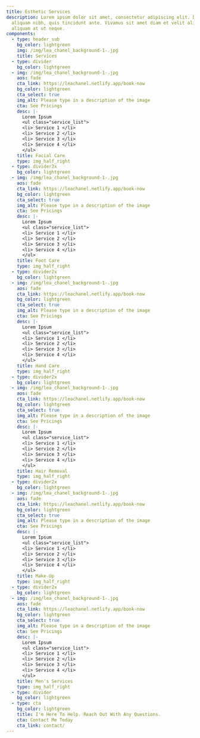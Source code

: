```yaml
---
title: Esthetic Services
description: Lorem ipsum dolor sit amet, consectetur adipiscing elit. Duis at
  aliquam nibh, quis tincidunt ante. Vivamus sit amet diam et velit aliquam
  aliquam at ut neque.
components:
  - type: header_sub
    bg_color: lightgreen
    img: /img/lea_chanel_background-1-.jpg
    title: Services
  - type: divider
    bg_color: lightgreen
  - img: /img/lea_chanel_background-1-.jpg
    aos: fade
    cta_link: https://leachanel.netlify.app/book-now
    bg_color: lightgreen
    cta_select: true
    img_alt: Please type in a description of the image
    cta: See Pricings
    desc: |-
      Lorem Ipsum
      <ul class="service_list">
      <li> Service 1 </li> 
      <li> Service 2 </li> 
      <li> Service 3 </li> 
      <li> Service 4 </li> 
      </ul>
    title: Facial Care
    type: img_half_right
  - type: divider2x
    bg_color: lightgreen
  - img: /img/lea_chanel_background-1-.jpg
    aos: fade
    cta_link: https://leachanel.netlify.app/book-now
    bg_color: lightgreen
    cta_select: true
    img_alt: Please type in a description of the image
    cta: See Pricings
    desc: |-
      Lorem Ipsum
      <ul class="service_list">
      <li> Service 1 </li> 
      <li> Service 2 </li> 
      <li> Service 3 </li> 
      <li> Service 4 </li> 
      </ul>
    title: Foot Care
    type: img_half_right
  - type: divider2x
    bg_color: lightgreen
  - img: /img/lea_chanel_background-1-.jpg
    aos: fade
    cta_link: https://leachanel.netlify.app/book-now
    bg_color: lightgreen
    cta_select: true
    img_alt: Please type in a description of the image
    cta: See Pricings
    desc: |-
      Lorem Ipsum
      <ul class="service_list">
      <li> Service 1 </li> 
      <li> Service 2 </li> 
      <li> Service 3 </li> 
      <li> Service 4 </li> 
      </ul>
    title: Hand Care
    type: img_half_right
  - type: divider2x
    bg_color: lightgreen
  - img: /img/lea_chanel_background-1-.jpg
    aos: fade
    cta_link: https://leachanel.netlify.app/book-now
    bg_color: lightgreen
    cta_select: true
    img_alt: Please type in a description of the image
    cta: See Pricings
    desc: |-
      Lorem Ipsum
      <ul class="service_list">
      <li> Service 1 </li> 
      <li> Service 2 </li> 
      <li> Service 3 </li> 
      <li> Service 4 </li> 
      </ul>
    title: Hair Removal
    type: img_half_right
  - type: divider2x
    bg_color: lightgreen
  - img: /img/lea_chanel_background-1-.jpg
    aos: fade
    cta_link: https://leachanel.netlify.app/book-now
    bg_color: lightgreen
    cta_select: true
    img_alt: Please type in a description of the image
    cta: See Pricings
    desc: |-
      Lorem Ipsum
      <ul class="service_list">
      <li> Service 1 </li> 
      <li> Service 2 </li> 
      <li> Service 3 </li> 
      <li> Service 4 </li> 
      </ul>
    title: Make-Up
    type: img_half_right
  - type: divider2x
    bg_color: lightgreen
  - img: /img/lea_chanel_background-1-.jpg
    aos: fade
    cta_link: https://leachanel.netlify.app/book-now
    bg_color: lightgreen
    cta_select: true
    img_alt: Please type in a description of the image
    cta: See Pricings
    desc: |-
      Lorem Ipsum
      <ul class="service_list">
      <li> Service 1 </li> 
      <li> Service 2 </li> 
      <li> Service 3 </li> 
      <li> Service 4 </li> 
      </ul>
    title: Men's Services
    type: img_half_right
  - type: divider
    bg_color: lightgreen
  - type: cta
    bg_color: lightgreen
    title: I'm Here To Help. Reach Out With Any Questions.
    cta: Contact Me Today
    cta_link: contact/
---
```

